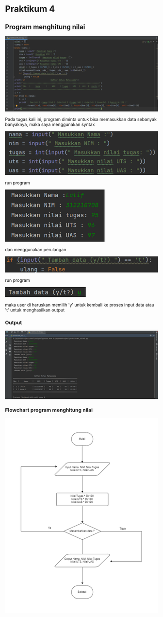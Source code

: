 # Praktikum 4
## Program menghitung nilai

![coding](gambar/code.png)


Pada tugas kali ini, program diminta untuk bisa memasukkan data sebanyak banyaknya, maka saya menggunakan syntax

![input](gambar/input.png)

run program

![run](gambar/runo.png)

dan menggunakan perulangan

![loop](gambar/loop.png)

run program

![run](gambar/runl.png)

maka user di haruskan memilih 'y' untuk kembali ke proses input data atau 't' untuk menghasilkan output

### Output 

![run](gambar/run.png)

### Flowchart program menghitung nilai

![flowchart](gambar/flowchartnilai.jpg)